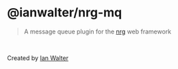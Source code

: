 # @ianwalter/nrg-mq
> A message queue plugin for the [nrg][nrgUrl] web framework

&nbsp;

Created by [Ian Walter](https://ianwalter.dev)

[nrgUrl]: https://github.com/ianwalter/nrg
